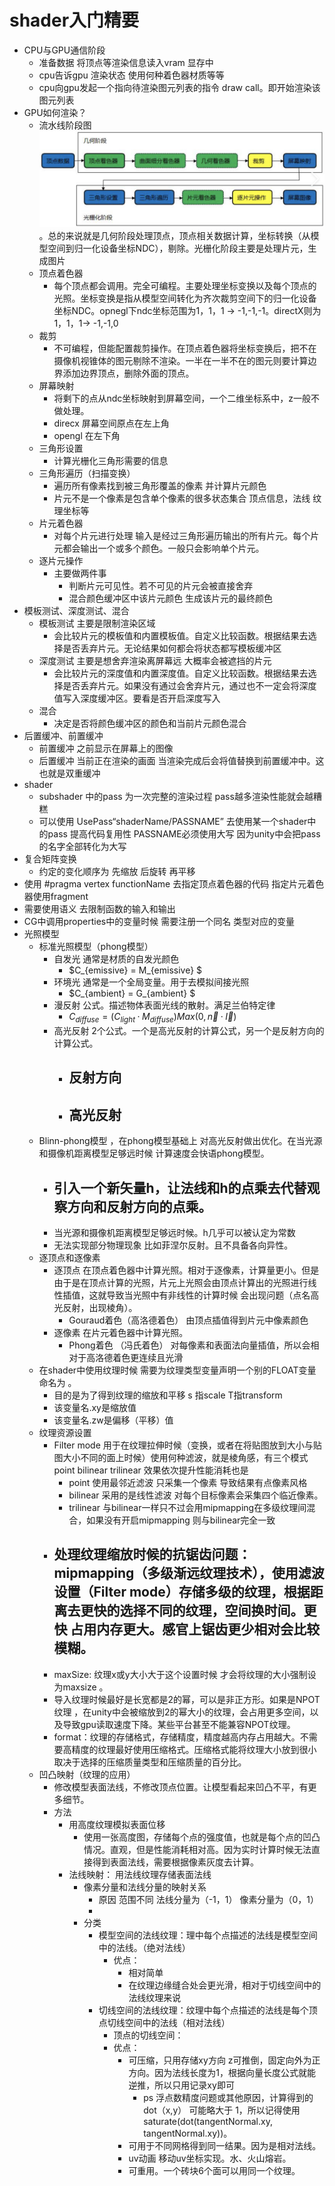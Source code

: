 # shader入门精要
- CPU与GPU通信阶段
	- 准备数据 将顶点等渲染信息读入vram 显存中
	- cpu告诉gpu 渲染状态 使用何种着色器材质等等
	- cpu向gpu发起一个指向待渲染图元列表的指令 draw call。即开始渲染该图元列表
- GPU如何渲染？
	- 流水线阶段图 ![alt text](渲染流程.jpg)。总的来说就是几何阶段处理顶点，顶点相关数据计算，坐标转换（从模型空间到归一化设备坐标NDC），剔除。光栅化阶段主要是处理片元，生成图片
	- 顶点着色器
		- 每个顶点都会调用。完全可编程。主要处理坐标变换以及每个顶点的光照。坐标变换是指从模型空间转化为齐次裁剪空间下的归一化设备坐标NDC。opnegl下ndc坐标范围为1，1，1 -> -1,-1,-1。directX则为 1，1，1-> -1,-1,0
	- 裁剪
		- 不可编程，但能配置裁剪操作。在顶点着色器将坐标变换后，把不在摄像机视锥体的图元剔除不渲染。一半在一半不在的图元则要计算边界添加边界顶点，删除外面的顶点。
	- 屏幕映射
		- 将剩下的点从ndc坐标映射到屏幕空间，一个二维坐标系中，z一般不做处理。
		- direcx 屏幕空间原点在左上角
		- opengl 在左下角
	- 三角形设置
		- 计算光栅化三角形需要的信息
	- 三角形遍历（扫描变换）
		- 遍历所有像素找到被三角形覆盖的像素 并计算片元颜色
		- 片元不是一个像素是包含单个像素的很多状态集合 顶点信息，法线 纹理坐标等
	- 片元着色器
		- 对每个片元进行处理 输入是经过三角形遍历输出的所有片元。每个片元都会输出一个或多个颜色。一般只会影响单个片元。
	- 逐片元操作
		- 主要做两件事
			- 判断片元可见性。若不可见的片元会被直接舍弃
			- 混合颜色缓冲区中该片元颜色 生成该片元的最终颜色
- 模板测试、深度测试、混合
	- 模板测试 主要是限制渲染区域
		- 会比较片元的模板值和内置模板值。自定义比较函数。根据结果去选择是否丢弃片元。无论结果如何都会将状态都写模板缓冲区
	- 深度测试 主要是想舍弃渲染离屏幕远 大概率会被遮挡的片元
		- 会比较片元的深度值和内置深度值。自定义比较函数。根据结果去选择是否丢弃片元。如果没有通过会舍弃片元，通过也不一定会将深度值写入深度缓冲区。要看是否开启深度写入
	- 混合 
		- 决定是否将颜色缓冲区的颜色和当前片元颜色混合
- 后置缓冲、前置缓冲
	- 前置缓冲 之前显示在屏幕上的图像
	- 后置缓冲 当前正在渲染的画面 当渲染完成后会将值替换到前置缓冲中。这也就是双重缓冲
- shader
	- subshader 中的pass 为一次完整的渲染过程 pass越多渲染性能就会越糟糕
	- 可以使用 UsePass“shaderName/PASSNAME” 去使用某一个shader中的pass 提高代码复用性  PASSNAME必须使用大写 因为unity中会把pass的名字全部转化为大写
- 复合矩阵变换 
	- 约定的变化顺序为 先缩放 后旋转 再平移
- 使用 #pragma  vertex functionName 去指定顶点着色器的代码 指定片元着色器使用fragment
- 需要使用语义 去限制函数的输入和输出
- CG中调用properties中的变量时候 需要注册一个同名 类型对应的变量
- 光照模型
	- 标准光照模型（phong模型）
		- 自发光 通常是材质的自发光颜色
			- $C_{emissive} = M_{emissive} $
		- 环境光 通常是一个全局变量。用于去模拟间接光照
			- $C_{ambient} = G_{ambient} $
		- 漫反射 公式。描述物体表面光线的散射。满足兰伯特定律
			- $C_{diffuse} =(C_{light} · M_{diffuse})Max(0,\vec{n}·\vec{I})$
		- 高光反射 2个公式。一个是高光反射的计算公式，另一个是反射方向的计算公式。
			- 反射方向
				- 
			- 高光反射
				- 
	- Blinn-phong模型 ，在phong模型基础上 对高光反射做出优化。在当光源和摄像机距离模型足够远时候 计算速度会快语phong模型。
		- 引入一个新矢量h，让法线和h的点乘去代替观察方向和反射方向的点乘。
			- 
		- 当光源和摄像机距离模型足够远时候。h几乎可以被认定为常数
		- 无法实现部分物理现象 比如菲涅尔反射。且不具备各向异性。
	- 逐顶点和逐像素
		- 逐顶点 在顶点着色器中计算光照。相对于逐像素，计算量更小。但是由于是在顶点计算的光照，片元上光照会由顶点计算出的光照进行线性插值，这就导致当光照中有非线性的计算时候 会出现问题（点名高光反射，出现棱角）。
			- Gouraud着色（高洛德着色） 由顶点插值得到片元中像素颜色
		- 逐像素 在片元着色器中计算光照。
			- Phong着色 （冯氏着色） 对每像素和表面法向量插值，所以会相对于高洛德着色更连续且光滑
	- 在shader中使用纹理时候 需要为纹理类型变量声明一个别的FLOAT变量 命名为 。
		- 目的是为了得到纹理的缩放和平移 s 指scale T指transform
		- 该变量名.xy是缩放值
		- 该变量名.zw是偏移（平移）值
	- 纹理资源设置
		- Filter mode 用于在纹理拉伸时候（变换，或者在将贴图放到大小与贴图大小不同的面上时候）使用何种滤波，就是棱角感，有三个模式 point bilinear trilinear 效果依次提升性能消耗也是
			- point 使用最邻近滤波 只采集一个像素 导致结果有点像素风格
			- bilinear 采用的是线性滤波 对每个目标像素会采集四个临近像素。
			- trilinear 与bilinear一样只不过会用mipmapping在多级纹理间混合，如果没有开启mipmapping 则与bilinear完全一致
		- 处理纹理缩放时候的抗锯齿问题：mipmapping（多级渐远纹理技术），使用滤波设置（Filter mode）存储多级的纹理，根据距离去更快的选择不同的纹理，空间换时间。更快 占用内存更大。感官上锯齿更少相对会比较模糊。
			- 
		- maxSize: 纹理x或y大小大于这个设置时候 才会将纹理的大小强制设为maxsize 。
		- 导入纹理时候最好是长宽都是2的幂，可以是非正方形。如果是NPOT纹理 ，在unity中会被缩放到2的幂大小的纹理，会占用更多空间，以及导致gpu读取速度下降。某些平台甚至不能兼容NPOT纹理。
		- format：纹理的存储格式，存储精度，精度越高内存占用越大。不需要高精度的纹理最好使用压缩格式。压缩格式能将纹理大小放到很小取决于选择的压缩质量类型和压缩质量的百分比。
	- 凹凸映射（纹理的应用）
		- 修改模型表面法线，不修改顶点位置。让模型看起来凹凸不平，有更多细节。
		- 方法
			- 用高度纹理模拟表面位移
				- 使用一张高度图，存储每个点的强度值，也就是每个点的凹凸情况。直观，但是性能消耗相对高。因为实时计算时候无法直接得到表面法线，需要根据像素灰度去计算。
			- 法线映射： 用法线纹理存储表面法线
				- 像素分量和法线分量的映射关系
					- 原因 范围不同 法线分量为（-1，1） 像素分量为（0，1） 
					- 
				- 分类
					- 模型空间的法线纹理：理中每个点描述的法线是模型空间中的法线。（绝对法线）
						- 优点：
							- 相对简单
							- 在纹理边缘缝合处会更光滑，相对于切线空间中的法线纹理来说
					- 切线空间的法线纹理：纹理中每个点描述的法线是每个顶点切线空间中的法线（相对法线）
						- 顶点的切线空间：
						- 优点：
							- 可压缩，只用存储xy方向 z可推倒，固定向外为正方向。因为法线长度为1，根据向量长度公式就能逆推，所以只用记录xy即可
								- ps 浮点数精度问题或其他原因，计算得到的dot（x,y） 可能略大于 1，所以记得使用 saturate(dot(tangentNormal.xy, tangentNormal.xy))。
							- 可用于不同网格得到同一结果。因为是相对法线。
							- uv动画 移动uv坐标实现。水、火山熔岩。
							- 可重用。一个砖块6个面可以用同一个纹理。
							